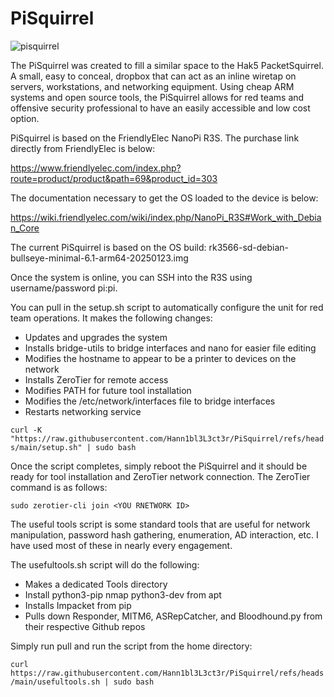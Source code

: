 # PiSquirrel

![pisquirrel](https://github.com/user-attachments/assets/960baddd-5e1d-4702-a7e6-93b2f2842069)

The PiSquirrel was created to fill a similar space to the Hak5 PacketSquirrel. A small, easy to conceal, dropbox that can act as an inline wiretap on servers, workstations, and networking equipment. Using cheap ARM systems and open source tools, the PiSquirrel allows for red teams and offensive security professional to have an easily accessible and low cost option.  

PiSquirrel is based on the FriendlyElec NanoPi R3S. The purchase link directly from FriendlyElec is below: 

https://www.friendlyelec.com/index.php?route=product/product&path=69&product_id=303

The documentation necessary to get the OS loaded to the device is below: 

https://wiki.friendlyelec.com/wiki/index.php/NanoPi_R3S#Work_with_Debian_Core

The current PiSquirrel is based on the OS build: rk3566-sd-debian-bullseye-minimal-6.1-arm64-20250123.img

Once the system is online, you can SSH into the R3S using username/password pi:pi. 

You can pull in the setup.sh script to automatically configure the unit for red team operations. It makes the following changes: 

 - Updates and upgrades the system
 - Installs bridge-utils to bridge interfaces and nano for easier file editing
 - Modifies the hostname to appear to be a printer to devices on the network
 - Installs ZeroTier for remote access
 - Modifies PATH for future tool installation
 - Modifies the /etc/network/interfaces file to bridge interfaces
 - Restarts networking service

`curl -K "https://raw.githubusercontent.com/Hann1bl3L3ct3r/PiSquirrel/refs/heads/main/setup.sh" | sudo bash`

Once the script completes, simply reboot the PiSquirrel and it should be ready for tool installation and ZeroTier network connection. The ZeroTier command is as follows: 

`sudo zerotier-cli join <YOU RNETWORK ID>`

The useful tools script is some standard tools that are useful for network manipulation, password hash gathering, enumeration, AD interaction, etc. I have used most of these in nearly every engagement. 

The usefultools.sh script will do the following: 

 - Makes a dedicated Tools directory
 - Install python3-pip nmap python3-dev from apt
 - Installs Impacket from pip
 - Pulls down Responder, MITM6, ASRepCatcher, and Bloodhound.py from their respective Github repos

Simply run pull and run the script from the home directory: 

`curl https://raw.githubusercontent.com/Hann1bl3L3ct3r/PiSquirrel/refs/heads/main/usefultools.sh | sudo bash `

